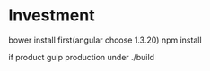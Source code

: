 # Investment
bower install first(angular choose 1.3.20)
npm install

if product
gulp
production under ./build
